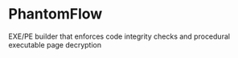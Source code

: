# PhantomFlow
EXE/PE builder that enforces code integrity checks and procedural executable page decryption
